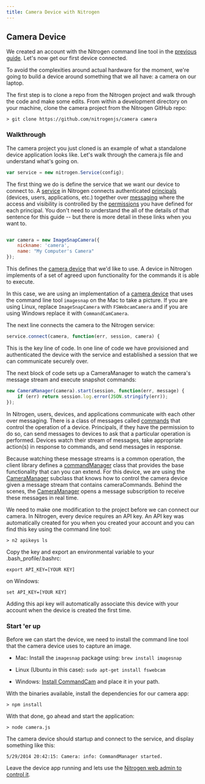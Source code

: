 ```yaml
---
title: Camera Device with Nitrogen
---
```


## Camera Device

We created an account with the Nitrogen command line tool in the [previous guide](setup.md).  Let's now get our first device connected.

To avoid the complexities around actual hardware for the moment, we're going to build a device around something that we all have: a camera on our laptop.

The first step is to clone a repo from the Nitrogen project and walk through the code and make some edits. From within a development directory on your machine, clone the camera project from the Nitrogen GitHub repo:

`> git clone https://github.com/nitrogenjs/camera camera`

### Walkthrough

The camera project you just cloned is an example of what a standalone device application looks like. Let's walk through the camera.js file and understand what's going on.

```javascript
var service = new nitrogen.Service(config);
```

The first thing we do is define the service that we want our device to connect to.  A [service](/docs/concepts/service.html) in Nitrogen connects authenticated [principals](/docs/concepts/principals.html) (devices, users, applications, etc.) together over [messaging](/docs/concepts/messages.html) where the access and visibility is controlled by the [permissions](/docs/concepts/permissions.html) you have defined for each principal. You don't need to understand the all of the details of that sentence for this guide -- but there is more detail in these links when you want to.

```javascript

var camera = new ImageSnapCamera({
    nickname: 'camera',
    name: "My Computer's Camera"
});

```

This defines the [camera device](/docs/devices/camera.html) that we'd like to use. A device in Nitrogen implements of a set of agreed upon functionality for the commands it is able to execute.

In this case, we are using an implementation of a [camera device](/docs/devices/camera.html) that uses the command line tool `imagesnap` on the Mac to take a picture. If you are using Linux, replace `ImageSnapCamera` with `FSWebcamCamera` and if you are using Windows replace it with `CommandCamCamera`.

The next line connects the camera to the Nitrogen service:

```javascript
service.connect(camera, function(err, session, camera) {
```

This is the key line of code.  In one line of code we have provisioned and authenticated the device with the service and established a session that we can communicate securely over.

The next block of code sets up a CameraManager to watch the camera's message stream and execute snapshot commands:

```javascript
new CameraManager(camera).start(session, function(err, message) {
    if (err) return session.log.error(JSON.stringify(err));
});
```

In Nitrogen, users, devices, and applications communicate with each other over messaging. There is a class of messages called [commands](/docs/concepts/commands.html) that control the operation of a device. Principals, if they have the permission to do so, can send messages to devices to ask that a particular operation is performed. Devices watch their stream of messages, take appropriate action(s) in response to commands, and send messages in response.

Because watching these message streams is a common operation, the client library defines a [commandManager](/docs/nitrogen/commandManager.html) class that provides the base functionality that can you can extend. For this device, we are using the [CameraManager](/docs/managers/cameraManager.html) subclass that knows how to control the camera device given a message stream that contains cameraCommands. Behind the scenes, the [CameraManager](/docs/managers/cameraManager.html) opens a message subscription to receive these messages in real time.

We need to make one modification to the project before we can connect our camera. In Nitrogen, every device requires an API key. An API key was automatically created for you when you created your account and you can find this key using the command line tool:

`> n2 apikeys ls`

Copy the key and export an environmental variable to your .bash_profile/.bashrc:

`export API_KEY=[YOUR KEY]`

on Windows:

`set API_KEY=[YOUR KEY]`

Adding this api key will automatically associate this device with your account when the device is created the first time.

### Start 'er up

Before we can start the device, we need to install the command line tool that the camera device uses to capture an image.

* Mac: Install the `imagesnap` package using: `brew install imagesnap`

* Linux (Ubuntu in this case): `sudo apt-get install fswebcam`

* Windows: [Install CommandCam](http://batchloaf.wordpress.com/commandcam/) and place it in your path.

With the binaries available, install the dependencies for our camera app:

`> npm install`

With that done, go ahead and start the application:

`> node camera.js`

The camera device should startup and connect to the service, and display something like this:

```
5/29/2014 20:42:15: Camera: info: CommandManager started.
```

Leave the device app running and lets use the [Nitrogen web admin to control it](admin.html).